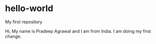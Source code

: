 # hello-world
My first repository

Hi,
My name is Pradeep Agrawal and I am from India. I am doing my first change.
